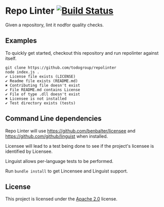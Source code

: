 # Repo Linter [![Build Status](https://travis-ci.org/todogroup/repolinter.svg?branch=master)](https://travis-ci.org/todogroup/repolinter)

Given a repository, lint it nodfor quality checks.

## Examples

To quickly get started, checkout this repository and run repolinter against itself.

```
git clone https://github.com/todogroup/repolinter
node index.js .
✔ License file exists (LICENSE)
✔ Readme file exists (README.md)
✖ Contributing file doesn't exist
✔ File README.md contains License
✔ File of type .dll doesn't exist
✖ Licensee is not installed
✔ Test directory exists (tests)
```

## Command Line dependencies

Repo Linter will use https://github.com/benbalter/licensee and https://github.com/github/linguist when installed. 

Licensee will lead to a test being done to see if the project's licensee is identified by Licensee.

Linguist allows per-language tests to be performed.

Run `bundle install` to get Lincensee and Linguist support.

## License

This project is licensed under the [Apache 2.0](LICENSE) license.
